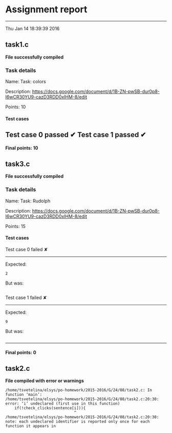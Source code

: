 # Assignment report
---
Thu Jan 14 18:39:39 2016

## task1.c

**File successfully compiled**

### Task details

Name: Task: colors

Description: https://docs.google.com/document/d/1B-ZN-pwSB-dur0p8-I6wCR30YU9-cazD3RDD0xIHM-8/edit

Points: 10

#### Test cases
Test case 0 passed ✔︎
Test case 1 passed ✔︎
--- 
#### Final points: 10
## task3.c

**File successfully compiled**

### Task details

Name: Task: Rudolph

Description: https://docs.google.com/document/d/1B-ZN-pwSB-dur0p8-I6wCR30YU9-cazD3RDD0xIHM-8/edit

Points: 15

#### Test cases
Test case 0 failed ✘

---
Expected:
```
2
```
But was:
```

```
Test case 1 failed ✘

---
Expected:
```
9
```
But was:
```

```
--- 
#### Final points: 0
## task2.c

**File compiled with error or warnings**

```
/home/tsvetelina/elsys/po-homework/2015-2016/G/24/08/task2.c: In function ‘main’:
/home/tsvetelina/elsys/po-homework/2015-2016/G/24/08/task2.c:20:30: error: ‘i’ undeclared (first use in this function)
    if(!check_clicks(sentence[i])){
                              ^
/home/tsvetelina/elsys/po-homework/2015-2016/G/24/08/task2.c:20:30: note: each undeclared identifier is reported only once for each function it appears in
```

